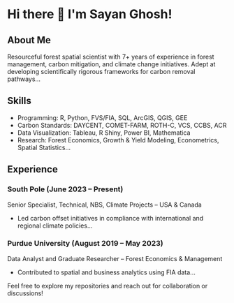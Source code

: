 # Hi there 👋 I'm Sayan Ghosh!

## About Me
Resourceful forest spatial scientist with 7+ years of experience in forest management, carbon mitigation, and climate change initiatives. Adept at developing scientifically rigorous frameworks for carbon removal pathways...

## Skills
- Programming: R, Python, FVS/FIA, SQL, ArcGIS, QGIS, GEE
- Carbon Standards: DAYCENT, COMET-FARM, ROTH-C, VCS, CCBS, ACR
- Data Visualization: Tableau, R Shiny, Power BI, Mathematica
- Research: Forest Economics, Growth & Yield Modeling, Econometrics, Spatial Statistics...

## Experience
### South Pole (June 2023 – Present)
Senior Specialist, Technical, NBS, Climate Projects – USA & Canada
- Led carbon offset initiatives in compliance with international and regional climate policies...

### Purdue University (August 2019 – May 2023)
Data Analyst and Graduate Researcher – Forest Economics & Management
- Contributed to spatial and business analytics using FIA data...

Feel free to explore my repositories and reach out for collaboration or discussions!
